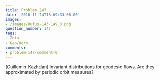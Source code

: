 ```yaml
---
title: Problem 147
date: '2016-11-14T18:09:33-08:00'
images:
- /images/Rufus-143-149_3.png
question_number: 147
tags:
- Zeta
- Geo/Horo
comments:
- problem-147-comment-0
---
```

(Guillemin-Kazhdan) Invariant distributions for geodesic flows. Are they
approximated by periodic orbit measures?

